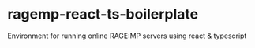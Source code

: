 # ragemp-react-ts-boilerplate
Environment for running online RAGE:MP servers using react & typescript

